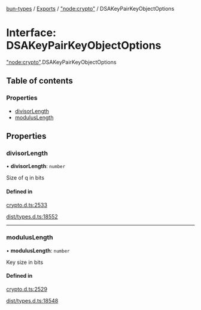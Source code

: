 [bun-types](../README.md) / [Exports](../modules.md) / ["node:crypto"](../modules/node_crypto_.md) / DSAKeyPairKeyObjectOptions

# Interface: DSAKeyPairKeyObjectOptions

["node:crypto"](../modules/node_crypto_.md).DSAKeyPairKeyObjectOptions

## Table of contents

### Properties

- [divisorLength](node_crypto_.DSAKeyPairKeyObjectOptions.md#divisorlength)
- [modulusLength](node_crypto_.DSAKeyPairKeyObjectOptions.md#moduluslength)

## Properties

### divisorLength

• **divisorLength**: `number`

Size of q in bits

#### Defined in

[crypto.d.ts:2533](https://github.com/valgaze/bun-types/blob/5e53f27/crypto.d.ts#L2533)

[dist/types.d.ts:18552](https://github.com/valgaze/bun-types/blob/5e53f27/dist/types.d.ts#L18552)

___

### modulusLength

• **modulusLength**: `number`

Key size in bits

#### Defined in

[crypto.d.ts:2529](https://github.com/valgaze/bun-types/blob/5e53f27/crypto.d.ts#L2529)

[dist/types.d.ts:18548](https://github.com/valgaze/bun-types/blob/5e53f27/dist/types.d.ts#L18548)
